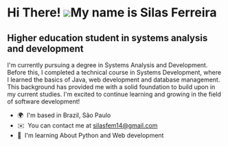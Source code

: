 Hi There! ![](https://user-images.githubusercontent.com/74038190/212257472-08e52665-c503-4bd9-aa20-f5a4dae769b5.gif)My name is Silas Ferreira
======================================================================================================================================

Higher education student in systems analysis and development
------------------------------------------------------------

I'm currently pursuing a degree in Systems Analysis and Development. Before this, I completed a technical course in Systems Development, where I learned the basics of Java, web development and database management. This background has provided me with a solid foundation to build upon in my current studies. I'm excited to continue learning and growing in the field of software development!

* 🌍  I'm based in Brazil, São Paulo
* ✉️  You can contact me at [silasfem14@gmail.com](mailto:silasfem14@gmail.com)
* 🧠  I'm learning About Python and Web development
